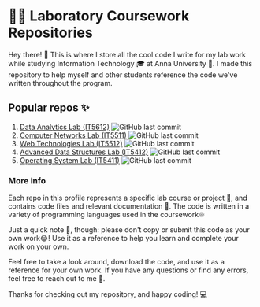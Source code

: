 # 👨‍💻 Laboratory Coursework Repositories

Hey there! 👋 This is where I store all the cool code I write for my lab work while studying Information Technology 🎓 at Anna University 🏫. I made this repository to help myself and other students reference the code we've written throughout the program.

## Popular repos ✨
1. [Data Analytics Lab (IT5612)](https://github.com/nekonori/dataAnalyticsLab) <img alt="GitHub last commit" src="https://img.shields.io/github/last-commit/nekonori/dataAnalyticsLab?color=white&label=Last%20Commit">
2. [Computer Networks Lab (IT5511)](https://github.com/nekonori/cnLab) <img alt="GitHub last commit" src="https://img.shields.io/github/last-commit/nekonori/cnLab?color=white&label=Last%20Commit">
3. [Web Technologies Lab (IT5512)](https://github.com/nekonori/webTechLab) <img alt="GitHub last commit" src="https://img.shields.io/github/last-commit/nekonori/webTechLab?color=white&label=Last%20Commit">
4. [Advanced Data Structures Lab (IT5412)](https://github.com/nekonori/adsLab) <img alt="GitHub last commit" src="https://img.shields.io/github/last-commit/nekonori/adsLab?color=white&label=Last%20Commit">
5. [Operating System Lab (IT5411)](https://github.com/nekonori/osLab) <img alt="GitHub last commit" src="https://img.shields.io/github/last-commit/nekonori/osLab?color=white&label=Last%20Commit">

### More info
Each repo in this profile represents a specific lab course or project 📁, and contains code files and relevant documentation 📝. The code is written in a variety of programming languages used in the coursework♾️

Just a quick note 📝, though: please don't copy or submit this code as your own work😂! Use it as a reference to help you learn and complete your work on your own.

Feel free to take a look around, download the code, and use it as a reference for your own work. If you have any questions or find any errors, feel free to reach out to me 🤙.

Thanks for checking out my repository, and happy coding! 💻

